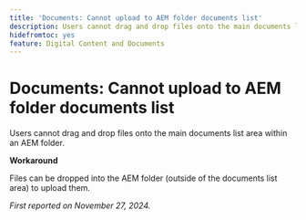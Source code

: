 ```yaml
---
title: 'Documents: Cannot upload to AEM folder documents list'
description: Users cannot drag and drop files onto the main documents list area within an AEM folder.
hidefromtoc: yes
feature: Digital Content and Documents
---
```

# Documents: Cannot upload to AEM folder documents list

Users cannot drag and drop files onto the main documents list area within an AEM folder.

**Workaround**

Files can be dropped into the AEM folder (outside of the documents list area) to upload them.

_First reported on November 27, 2024._

